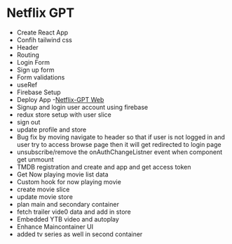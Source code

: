 # Netflix GPT

- Create React App
- Confih tailwind css
- Header
- Routing
- Login Form
- Sign up form
- Form validations
- useRef
- Firebase Setup
- Deploy App -[Netflix-GPT Web](https://netflixgpt-7bff8.web.app/)
- Signup and login user account using firebase
- redux store setup with user slice
- sign out
- update profile and store
- Bug fix by moving navigate to header so that if user is not logged in and user try to access browse page then it will get redirected to login page
- unsubscribe/remove the onAuthChangeListner event when component get unmount
- TMDB registration and create and app and get access token
- Get Now playing movie list data
- Custom hook for now playing movie
- create movie slice
- update movie store
- plan main and secondary container
- fetch trailer vide0 data and add in store
- Embedded YTB video and autoplay
- Enhance Maincontainer UI
- added tv series as well in second container
